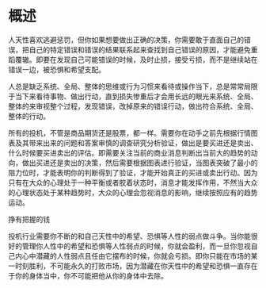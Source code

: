 # 概述
人天性喜欢逃避惩罚，但你如果想要做出正确的决策，你需要敢于直面自己的错误，把自己的特定错误和错误的结果联系起来查找到自己错误的原因，才能避免重蹈覆辙。即要在发现自己可能错误的时候，及时止损，接受亏损，而不是继续站在错误一边，被恐惧和希望支配。

人总是缺乏系统、全局、整体的思维或行为习惯来看待或操作当下，总是常常局限于当下来看待事物、做出行动，直到损失惨重后才会用长远的眼光来系统、全局、整体的来审视整个过程，发现错误，改掉原来的错误行动，做出符合系统、全局、整体的行动。

所有的投机，不管是商品期货还是股票，都一样。需要你在动手之前先根据行情图表及其带来出来的问题和答案审慎的调查研究分析验证，做出是要买进还是卖出、什么时候要买进卖出的评估。即需要关注当前的商业消息判断出当前大的趋势的动向，做出买进还是卖出的决策，然后需要根据图表进行验证，当图表突破了最小的阻力位时，才能表明你的判断得到了验证，才能开始真正的买进或卖出行动。因为只有在大众的心理处于一种平衡或者胶着状态时，消息才能发挥作用，不然当大众的心理状态处于某种趋势时，大众的心理会忽视消息的影响，继续按照应有的趋势运动。

挣有把握的钱


投机行业需要你不断的和自己天性中的希望、恐惧等人性的弱点做斗争。当你能很好的管理你人性中的希望和恐惧等人性弱点的时候，你就会盈利，而一旦你忽视自己内心中潜藏的人性弱点且任由它摆布的时候，你就会亏损。即你只能在市场的某一时刻胜利，不可能永久的打败市场，因为潜藏在你天性中的希望和恐惧一直存在于你的身体当中，你不可能把他从你的身体中去除。
